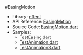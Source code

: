 #EasingMotion

* Library: [effect](api:)
* API Reference: [EasingMotion](api:effect)
* Source Code: [EasingMotion.dart](source:lib/src/effect)
* Samples:
    * [TestEasing.dart](source:test)
    * [TestAnimation.dart](source:test)
    * [TestAnimation3.dart](source:test)
